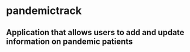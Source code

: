 # pandemictrack
## Application that allows users to add and update information on pandemic patients
